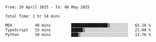 <!--START_SECTION:waka-->

```txt
From: 29 April 2025 - To: 06 May 2025

Total Time: 1 hr 14 mins

MDX          48 mins         ████████████████▒░░░░░░░░   65.16 %
TypeScript   15 mins         █████▒░░░░░░░░░░░░░░░░░░░   21.08 %
Python       10 mins         ███▒░░░░░░░░░░░░░░░░░░░░░   13.76 %
```

<!--END_SECTION:waka-->
